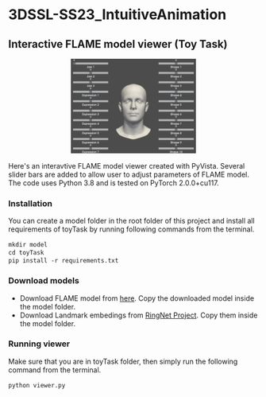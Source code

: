 # 3DSSL-SS23_IntuitiveAnimation

## Interactive FLAME model viewer (Toy Task)

<div align=center><img src="images/viewer.png" alt="drawing" width="50%"/></div>

Here's an interavtive FLAME model viewer created with PyVista. Several slider bars are added to allow user to adjust parameters of FLAME model. The code uses Python 3.8 and is tested on PyTorch 2.0.0+cu117.

### Installation
You can create a model folder in the root folder of this project and install all requirements of toyTask by running following commands from the terminal.
```
mkdir model
cd toyTask
pip install -r requirements.txt
```

### Download models
- Download FLAME model from <a href="http://flame.is.tue.mpg.de/" rel="nofollow">here</a>. Copy the downloaded model inside the model folder.
- Download Landmark embedings from <a href="https://github.com/soubhiksanyal/RingNet/tree/master/flame_model">RingNet Project</a>. Copy them inside the model folder.

### Running viewer
Make sure that you are in toyTask folder, then simply run the following command from the terminal.
```
python viewer.py
```
